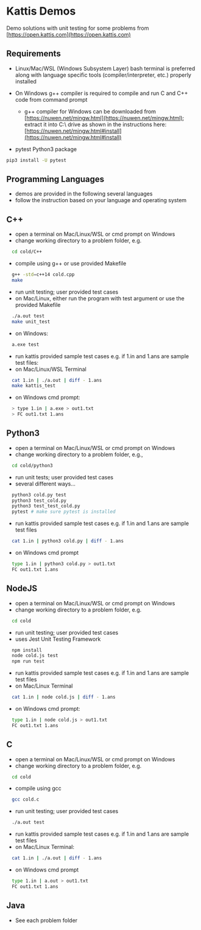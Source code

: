 # Kattis Demos

Demo solutions with unit testing for some problems from [https://open.kattis.com](https://open.kattis.com)

## Requirements

- Linux/Mac/WSL (Windows Subsystem Layer) bash terminal is preferred along with language specific tools (compiler/interpreter, etc.) properly installed
- On Windows g++ compiler is required to compile and run C and C++ code from command prompt
  - g++ compiler for Windows can be downloaded from [https://nuwen.net/mingw.html](https://nuwen.net/mingw.html); extract it into C:\ drive as shown in the instructions here: [https://nuwen.net/mingw.html#install](https://nuwen.net/mingw.html#install)

- pytest Python3 package

```bash
pip3 install -U pytest
```

## Programming Languages

- demos are provided in the following several languages
- follow the instruction based on your language and operating system

## C++

- open a terminal on Mac/Linux/WSL or cmd prompt on Windows
- change working directory to a problem folder, e.g.

```bash
  cd cold/C++
```

- compile using g++ or use provided Makefile

```bash
  g++ -std=c++14 cold.cpp
  make
```

- run unit testing; user provided test cases
- on Mac/Linux, either run the program with test argument or use the provided Makefile

```bash
  ./a.out test
  make unit_test
```

- on Windows:

```bash
  a.exe test
```

- run kattis provided sample test cases e.g. if 1.in and 1.ans are sample test files:
- on Mac/Linux/WSL Terminal

```bash
  cat 1.in | ./a.out | diff - 1.ans
  make kattis_test
```

- on Windows cmd prompt:

```bash
  > type 1.in | a.exe > out1.txt
  > FC out1.txt 1.ans
```

## Python3

- open a terminal on Mac/Linux/WSL or cmd prompt on Windows
- change working directory to a problem folder, e.g.,

```bash
  cd cold/python3
```

- run unit tests; user provided test cases
- several different ways...

```bash
  python3 cold.py test
  python3 test_cold.py
  python3 test_test_cold.py
  pytest # make sure pytest is installed
```

- run kattis provided sample test cases e.g. if 1.in and 1.ans are sample test files

```bash
  cat 1.in | python3 cold.py | diff - 1.ans
```

- on Windows cmd prompt

```bash
  type 1.in | python3 cold.py > out1.txt
  FC out1.txt 1.ans
```

## NodeJS

- open a terminal on Mac/Linux/WSL or cmd prompt on Windows
- change working directory to a problem folder, e.g.

```bash
  cd cold
```

- run unit testing; user provided test cases
- uses Jest Unit Testing Framework

```bash
  npm install
  node cold.js test
  npm run test
```

- run kattis provided sample test cases e.g. if 1.in and 1.ans are sample test files
- on Mac/Linux Terminal

```bash
  cat 1.in | node cold.js | diff - 1.ans
```

- on Windows cmd prompt:

```bash
  type 1.in | node cold.js > out1.txt
  FC out1.txt 1.ans
```

## C

- open a terminal on Mac/Linux/WSL or cmd prompt on Windows
- change working directory to a problem folder, e.g.

```bash
  cd cold
```

- compile using gcc

```bash
  gcc cold.c
```

- run unit testing; user provided test cases

```bash
  ./a.out test
```

- run kattis provided sample test cases e.g. if 1.in and 1.ans are sample test files
- on Mac/Linux Terminal:

```bash
  cat 1.in | ./a.out | diff - 1.ans
```

- on Windows cmd prompt

```bash
  type 1.in | a.out > out1.txt
  FC out1.txt 1.ans
```

## Java

- See each problem folder
